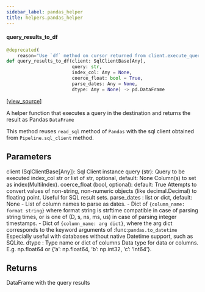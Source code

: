 ```yaml
---
sidebar_label: pandas_helper
title: helpers.pandas_helper
---
```


#### query\_results\_to\_df

```python
@deprecated(
    reason="Use `df` method on cursor returned from client.execute_query")
def query_results_to_df(client: SqlClientBase[Any],
                        query: str,
                        index_col: Any = None,
                        coerce_float: bool = True,
                        parse_dates: Any = None,
                        dtype: Any = None) -> pd.DataFrame
```

[[view_source]](https://github.com/dlt-hub/dlt/blob/30d0f64fb2cdbacc2e88fdb304371650f417e1f0/dlt/helpers/pandas_helper.py#L16)

A helper function that executes a query in the destination and returns the result as Pandas `DataFrame`

This method reuses `read_sql` method of `Pandas` with the sql client obtained from `Pipeline.sql_client` method.

Parameters
----------
client (SqlClientBase[Any]): Sql Client instance
query (str): Query to be executed
index_col str or list of str, optional, default: None
    Column(s) to set as index(MultiIndex).
coerce_float (bool, optional): default: True
    Attempts to convert values of non-string, non-numeric objects (like
    decimal.Decimal) to floating point. Useful for SQL result sets.
parse_dates : list or dict, default: None
    - List of column names to parse as dates.
    - Dict of ``{column_name: format string}`` where format string is
        strftime compatible in case of parsing string times, or is one of
        (D, s, ns, ms, us) in case of parsing integer timestamps.
    - Dict of ``{column_name: arg dict}``, where the arg dict corresponds
        to the keyword arguments of :func:`pandas.to_datetime`
        Especially useful with databases without native Datetime support,
        such as SQLite.
dtype : Type name or dict of columns
    Data type for data or columns. E.g. np.float64 or
    {‘a’: np.float64, ‘b’: np.int32, ‘c’: ‘Int64’}.

Returns
-------
DataFrame with the query results

